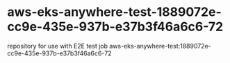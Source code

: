 # aws-eks-anywhere-test-1889072e-cc9e-435e-937b-e37b3f46a6c6-72
repository for use with E2E test job aws-eks-anywhere-test:1889072e-cc9e-435e-937b-e37b3f46a6c6-72
